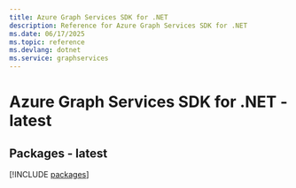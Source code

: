 ```yaml
---
title: Azure Graph Services SDK for .NET
description: Reference for Azure Graph Services SDK for .NET
ms.date: 06/17/2025
ms.topic: reference
ms.devlang: dotnet
ms.service: graphservices
---
```

# Azure Graph Services SDK for .NET - latest
## Packages - latest
[!INCLUDE [packages](graph-services-index.md)]